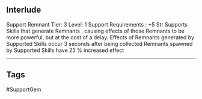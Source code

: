 ## Interlude
Support
Remnant
Tier: 3
Level: 1
Support Requirements : +5 Str
Supports Skills that generate Remnants , causing effects of those Remnants to be more powerful, but at the cost of a delay.
Effects of Remnants generated by Supported Skills occur 3 seconds after being collected
Remnants spawned by Supported Skills have 25 % increased effect

---
## Tags
#SupportGem

